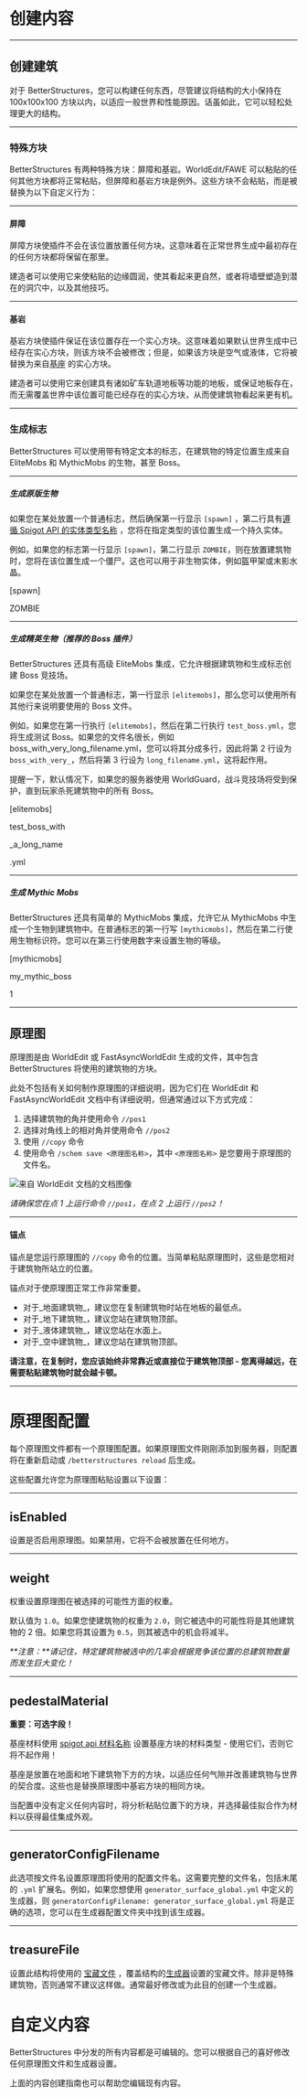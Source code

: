 # 创建内容

***

## 创建建筑

对于 BetterStructures，您可以构建任何东西，尽管建议将结构的大小保持在 100x100x100 方块以内，以适应一般世界和性能原因。话虽如此，它可以轻松处理更大的结构。

***

### 特殊方块

BetterStructures 有两种特殊方块：屏障和基岩。WorldEdit/FAWE 可以粘贴的任何其他方块都将正常粘贴，但屏障和基岩方块是例外。这些方块不会粘贴，而是被替换为以下自定义行为：

***

#### 屏障

屏障方块使插件不会在该位置放置任何方块。这意味着在正常世界生成中最初存在的任何方块都将保留在那里。

建造者可以使用它来使粘贴的边缘圆润，使其看起来更自然，或者将墙壁塑造到潜在的洞穴中，以及其他技巧。

***

#### 基岩

基岩方块使插件保证在该位置存在一个实心方块。这意味着如果默认世界生成中已经存在实心方块，则该方块不会被修改；但是，如果该方块是空气或液体，它将被替换为来自[基座](#pedestalmaterial)
的实心方块。

建造者可以使用它来创建具有诸如矿车轨道地板等功能的地板，或保证地板存在，而无需覆盖世界中该位置可能已经存在的实心方块，从而使建筑物看起来更有机。

***

### 生成标志

BetterStructures 可以使用带有特定文本的标志，在建筑物的特定位置生成来自 EliteMobs 和 MythicMobs 的生物，甚至 Boss。

***

##### 生成原版生物

如果您在某处放置一个普通标志，然后确保第一行显示 `[spawn]`
，第二行具有[遵循 Spigot API 的实体类型名称](https://hub.spigotmc.org/javadocs/spigot/org/bukkit/entity/EntityType.html)
，您将在指定类型的该位置生成一个持久实体。

例如，如果您的标志第一行显示 `[spawn]`，第二行显示 `ZOMBIE`，则在放置建筑物时，您将在该位置生成一个僵尸。这也可以用于非生物实体，例如盔甲架或末影水晶。

<div class="minecraft-sign"> 
<p>[spawn]</p>
<p>ZOMBIE</p>
<p></p>
<p></p>
</div>

***

##### 生成精英生物（推荐的 Boss 插件）

BetterStructures 还具有高级 EliteMobs 集成，它允许根据建筑物和生成标志创建 Boss 竞技场。

如果您在某处放置一个普通标志，第一行显示 `[elitemobs]`，那么您可以使用所有其他行来说明要使用的 Boss 文件。

例如，如果您在第一行执行 `[elitemobs]`，然后在第二行执行 `test_boss.yml`，您将生成测试 Boss。如果您的文件名很长，例如
boss_with_very_long_filename.yml，您可以将其分成多行，因此将第 2 行设为 `boss_with_very_`，然后将第 3
行设为 `long_filename.yml`，这将起作用。

提醒一下，默认情况下，如果您的服务器使用 WorldGuard，战斗竞技场将受到保护，直到玩家杀死建筑物中的所有 Boss。

<div class="minecraft-sign"> 
<p>[elitemobs]</p>
<p>test_boss_with</p>
<p>_a_long_name</p>
<p>.yml</p>
</div>

***

##### 生成 Mythic Mobs

BetterStructures 还具有简单的 MythicMobs 集成，允许它从 MythicMobs
中生成一个生物到建筑物中。在普通标志的第一行写 `[mythicmobs]`，然后在第二行使用生物标识符。您可以在第三行使用数字来设置生物的等级。

<div class="minecraft-sign"> 
<p>[mythicmobs]</p>
<p>my_mythic_boss</p>
<p>1</p>
<p></p>
</div>

***

## 原理图

原理图是由 WorldEdit 或 FastAsyncWorldEdit 生成的文件，其中包含 BetterStructures 将使用的建筑物的方块。

此处不包括有关如何制作原理图的详细说明，因为它们在 WorldEdit 和 FastAsyncWorldEdit 文档中有详细说明，但通常通过以下方式完成：

1) 选择建筑物的角并使用命令 `//pos1`
2) 选择对角线上的相对角并使用命令 `//pos2`
3) 使用 `//copy` 命令
4) 使用命令 `/schem save <原理图名称>`，其中 `<原理图名称>` 是您要用于原理图的文件名。

<img src="https://worldedit.enginehub.org/en/latest/_images/cuboid.png" alt="来自 WorldEdit 文档的文档图像">

*请确保您在点 1 上运行命令 `//pos1`，在点 2 上运行 `//pos2`！*

***

#### 锚点

锚点是您运行原理图的 `//copy` 命令的位置。当简单粘贴原理图时，这些是您相对于建筑物所站立的位置。

锚点对于使原理图正常工作非常重要。

* 对于_地面建筑物_，建议您在复制建筑物时站在地板的最低点。
* 对于_地下建筑物_，建议您站在建筑物顶部。
* 对于_液体建筑物_，建议您站在水面上。
* 对于_空中建筑物_，建议您站在建筑物顶部。

**请注意，在复制时，您应该始终非常靠近或直接位于建筑物顶部 - 您离得越远，在需要粘贴建筑物时就会越卡顿。**

***

# 原理图配置

每个原理图文件都有一个原理图配置。如果原理图文件刚刚添加到服务器，则配置将在重新启动或 `/betterstructures reload` 后生成。

这些配置允许您为原理图粘贴设置以下设置：

***

## isEnabled

设置是否启用原理图。如果禁用，它将不会被放置在任何地方。

***

## weight

权重设置原理图在被选择的可能性方面的权重。

默认值为 `1.0`。如果您使建筑物的权重为 `2.0`，则它被选中的可能性将是其他建筑物的 2 倍。如果您将其设置为 `0.5`，则其被选中的机会将减半。

_**注意：**请记住，特定建筑物被选中的几率会根据竞争该位置的总建筑物数量而发生巨大变化！_

***

## pedestalMaterial

**重要：可选字段！**

基座材料使用 [spigot api 材料名称](https://hub.spigotmc.org/javadocs/spigot/org/bukkit/Material.html)
设置基座方块的材料类型 - 使用它们，否则它将不起作用！

基座是放置在地面和地下建筑物下方的方块，以适应任何气隙并改善建筑物与世界的契合度。这些也是替换原理图中基岩方块的相同方块。

当配置中没有定义任何内容时，将分析粘贴位置下的方块，并选择最佳拟合作为材料以获得最佳集成外观。

***

## generatorConfigFilename

此选项按文件名设置原理图将使用的配置文件名。这需要完整的文件名，包括末尾的 `.yml`
扩展名。例如，如果您想使用 `generator_surface_global.yml`
中定义的生成器，则 `generatorConfigFilename: generator_surface_global.yml` 将是正确的选项，您可以在生成器配置文件夹中找到该生成器。

***

## treasureFile

设置此结构将使用的 [宝藏文件]($language$/betterstructures/creating_treasure.md)
，覆盖结构的[生成器]($language$/betterstructures/creating_generators.md)设置的宝藏文件。除非是特殊建筑物，否则通常不建议这样做。通常最好修改或为此目的创建一个生成器。

# 自定义内容

BetterStructures 中分发的所有内容都是可编辑的。您可以根据自己的喜好修改任何原理图文件和生成器设置。

上面的内容创建指南也可以帮助您编辑现有内容。
